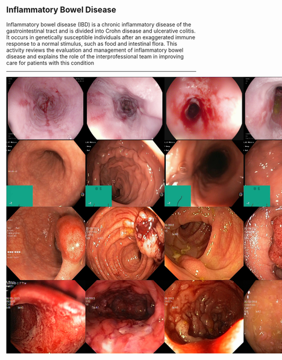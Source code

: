 
## Inflammatory Bowel Disease

Inflammatory bowel disease (IBD) is a chronic inflammatory disease of the gastrointestinal tract and is divided into Crohn disease and ulcerative colitis. It occurs in genetically susceptible individuals after an exaggerated immune response to a normal stimulus, such as food and intestinal flora. This activity reviews the evaluation and management of inflammatory bowel disease and explains the role of the interprofessional team in improving care for patients with this condition

---

<div style='display:flex;'>
  <img src="https://raw.githubusercontent.com/syeedsaquib/Inflammatory-Bowel-Disease-Detection-using-DCNN/main/Training%20data%20sample/Esophagitis_1.jpg" width="210" title="hover text">
  <img src="https://raw.githubusercontent.com/syeedsaquib/Inflammatory-Bowel-Disease-Detection-using-DCNN/main/Training%20data%20sample/Esophagitis_2.jpg" width="210" title="hover text">
  <img src="https://raw.githubusercontent.com/syeedsaquib/Inflammatory-Bowel-Disease-Detection-using-DCNN/main/Training%20data%20sample/Esophagitis_3.jpg" width="210" title="hover text">
  <img src="https://raw.githubusercontent.com/syeedsaquib/Inflammatory-Bowel-Disease-Detection-using-DCNN/main/Training%20data%20sample/Esophagitis_4.jpg" width="210" title="hover text">
</div>
<div style='display:flex;'>
  <img src="https://raw.githubusercontent.com/syeedsaquib/Inflammatory-Bowel-Disease-Detection-using-DCNN/main/Training%20data%20sample/Normal_1.jpg" width="210" title="hover text">
  <img src="https://raw.githubusercontent.com/syeedsaquib/Inflammatory-Bowel-Disease-Detection-using-DCNN/main/Training%20data%20sample/Normal_2.jpg" width="210" title="hover text">
  <img src="https://raw.githubusercontent.com/syeedsaquib/Inflammatory-Bowel-Disease-Detection-using-DCNN/main/Training%20data%20sample/Normal_3.jpg" width="210" title="hover text">
  <img src="https://raw.githubusercontent.com/syeedsaquib/Inflammatory-Bowel-Disease-Detection-using-DCNN/main/Training%20data%20sample/Normal_4.jpg" width="210" title="hover text">
</div>
<div style='display:flex;'>
  <img src="https://raw.githubusercontent.com/syeedsaquib/Inflammatory-Bowel-Disease-Detection-using-DCNN/main/Training%20data%20sample/Polyps_1.jpg" width="210" title="hover text">
  <img src="https://raw.githubusercontent.com/syeedsaquib/Inflammatory-Bowel-Disease-Detection-using-DCNN/main/Training%20data%20sample/Polyps_2.jpg" width="210" title="hover text">
  <img src="https://raw.githubusercontent.com/syeedsaquib/Inflammatory-Bowel-Disease-Detection-using-DCNN/main/Training%20data%20sample/Polyps_3.jpg" width="210" title="hover text">
  <img src="https://raw.githubusercontent.com/syeedsaquib/Inflammatory-Bowel-Disease-Detection-using-DCNN/main/Training%20data%20sample/Polyps_4.jpg" width="210" title="hover text">
</div>
<div style='display:flex;'>
  <img src="https://raw.githubusercontent.com/syeedsaquib/Inflammatory-Bowel-Disease-Detection-using-DCNN/main/Training%20data%20sample/Ulcer_1.jpg" width="210" title="hover text">
  <img src="https://raw.githubusercontent.com/syeedsaquib/Inflammatory-Bowel-Disease-Detection-using-DCNN/main/Training%20data%20sample/Ulcer_2.jpg" width="210" title="hover text">
  <img src="https://raw.githubusercontent.com/syeedsaquib/Inflammatory-Bowel-Disease-Detection-using-DCNN/main/Training%20data%20sample/Ulcer_3.jpg" width="210" title="hover text">
  <img src="https://raw.githubusercontent.com/syeedsaquib/Inflammatory-Bowel-Disease-Detection-using-DCNN/main/Training%20data%20sample/Ulcer_4.jpg" width="210" title="hover text">
</div>
